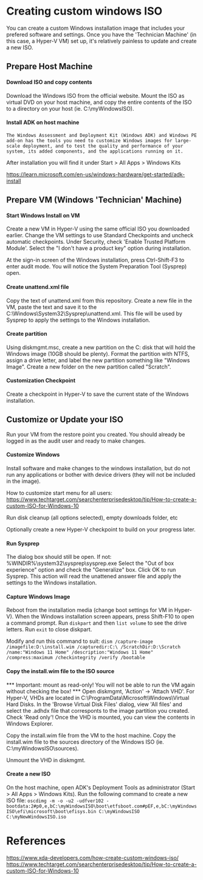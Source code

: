 # Creating custom windows ISO
You can create a custom Windows installation image that includes your prefered software and settings. Once you have the 'Technician Machine' (in this case, a Hyper-V VM) set up, it's relatively painless to update and create a new ISO.

## Prepare Host Machine

#### Download ISO and  copy contents
Download the Windows ISO from the official website.  Mount the ISO as virtual DVD on your host machine, and copy the entire contents of the ISO to a directory on your host (ie. C:\myWindowsISO\). 

#### Install ADK on host machine
```The Windows Assessment and Deployment Kit (Windows ADK) and Windows PE add-on has the tools you need to customize Windows images for large-scale deployment, and to test the quality and performance of your system, its added components, and the applications running on it.```

After installation you will find it under Start > All Apps > Windows Kits

https://learn.microsoft.com/en-us/windows-hardware/get-started/adk-install


## Prepare VM (Windows 'Technician' Machine)

#### Start Windows Install on VM
Create a new VM in Hyper-V using the same official ISO you downloaded earlier. Change the VM settings to use Standard Checkpoints and uncheck automatic checkpoints. Under Security, check 'Enable Trusted Platform Module'. Select the "I don't have a product key" option during installation.

At the sign-in screen of the Windows installation, press Ctrl-Shift-F3 to enter audit mode. You will notice the System Preparation Tool (Sysprep) open.


#### Create unattend.xml file
Copy the text of unattend.xml from this repository.  Create a new file in the VM, paste the text and save it to the C:\Windows\System32\Sysprep\unattend.xml.  This file will be used by Sysprep to apply the settings to the Windows installation.


#### Create partition
Using diskmgmt.msc, create a new partition on the C: disk that will hold the Windows image (10GB should be plenty).  Format the partition with NTFS, assign a drive letter, and label the new partition something like "Windows Image".  Create a new folder on the new partition called "Scratch".


#### Customization Checkpoint
Create a checkpoint in Hyper-V to save the current state of the Windows installation.



## Customize or Update your ISO
Run your VM from the restore point you created. You should already be logged in as the audit user and ready to make changes.

#### Customize Windows

Install software and make changes to the windows installation, but do not run any applications or bother with device drivers (they will not be included in the image).

How to customize start menu for all users:
https://www.techtarget.com/searchenterprisedesktop/tip/How-to-create-a-custom-ISO-for-Windows-10

Run disk cleanup (all options selected), empty downloads folder, etc

Optionally create a new Hyper-V checkpoint to build on your progress later.

#### Run Sysprep
The dialog box should still be open. If not:  %WINDIR%\system32\sysprep\sysprep.exe  Select the "Out of box experience" option and check the "Generalize" box.  Click OK to run Sysprep. This action will read the unattened answer file and apply the settings to the Windows installation.

#### Capture Windows Image
Reboot from the installation media (change boot settings for VM in Hyper-V).  When the Windows installation screen appears, press Shift-F10 to open a command prompt.  Run `diskpart` and then `list volume` to see the drive letters.  Run `exit` to close diskpart.  

Modify and run this command to suit:
 `dism /capture-image /imagefile:D:\install.wim /capturedir:C:\ /ScratchDir:D:\Scratch /name:"Windows 11 Home" /description:"Windows 11 Home" /compress:maximum /checkintegrity /verify /bootable`  

#### Copy the install.wim file to the ISO source
*** Important: mount as read-only! You will not be able to run the VM again without checking the box! *** Open diskmgmt, 'Action' -> 'Attach VHD'. For Hyper-V, VHDs are located in C:\ProgramData\Microsoft\Windows\Virtual Hard Disks.  In the 'Browse Virtual Disk Files' dialog, view 'All files' and select the .adhdx  file that corresponts to the image partition you created.  Check 'Read only'!  Once the VHD is mounted, you can view the contents in Windows Explorer.

Copy the install.wim file from the VM to the host machine.  Copy the install.wim file to the sources directory of the Windows ISO (ie. C:\myWindowsISO\sources\).

Unmount the VHD in diskmgmt.

#### Create a new ISO
On the host machine, open ADK's Deployment Tools as administrator (Start > All Apps > Windows Kits). Run the following command to create a new ISO file: `oscdimg -m -o -u2 -udfver102 -bootdata:2#p0,e,bC:\myWindowsISO\boot\etfsboot.com#pEF,e,bC:\myWindowsISO\efi\microsoft\boot\efisys.bin C:\myWindowsISO C:\myNewWindowsISO.iso`


# References
https://www.xda-developers.com/how-create-custom-windows-iso/
https://www.techtarget.com/searchenterprisedesktop/tip/How-to-create-a-custom-ISO-for-Windows-10
